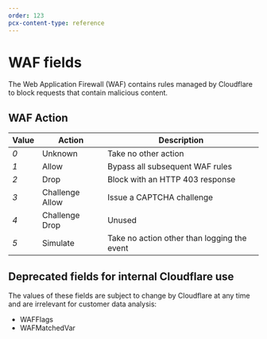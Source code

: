 ```yaml
---
order: 123
pcx-content-type: reference
---
```


# WAF fields

The Web Application Firewall (WAF) contains rules managed by Cloudflare to block requests that contain malicious content.

## WAF Action

<TableWrap>

| Value                                             | Action          | Description                                 |
| ------------------------------------------------- | --------------- | ------------------------------------------- |
| <em><span style="font-weight: 400;">0</span></em> | Unknown         | Take no other action                        |
| <em><span style="font-weight: 400;">1</span></em> | Allow           | Bypass all subsequent WAF rules             |
| <em><span style="font-weight: 400;">2</span></em> | Drop            | Block with an HTTP 403 response             |
| <em><span style="font-weight: 400;">3</span></em> | Challenge Allow | Issue a CAPTCHA challenge                   |
| <em><span style="font-weight: 400;">4</span></em> | Challenge Drop  | Unused                                      |
| <em><span style="font-weight: 400;">5</span></em> | Simulate        | Take no action other than logging the event |

</TableWrap>

## Deprecated fields for internal Cloudflare use

The values of these fields are subject to change by Cloudflare at any time and are irrelevant for customer data analysis:

- WAFFlags
- WAFMatchedVar

